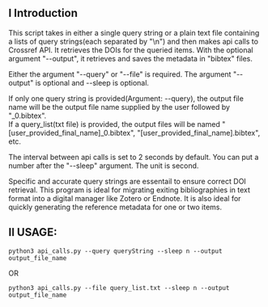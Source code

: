 
## I Introduction
This script takes in either a single query string or a plain text file containing a lists of query strings(each separated by "\n") and then makes api calls to Crossref API. It retrieves the DOIs for the queried items. With the optional argument "--output", it retrieves and saves the metadata in "bibtex" files.

Either the argument "--query" or "--file" is required. The argument "--output" is optional and --sleep is optional.

If only one query string is provided(Argument: --query), the output file name will be the output file name supplied by the user followed by "_0.bibtex".   
If a query_list(txt file) is provided, the output files will be named "[user_provided_final_name]_0.bibtex", "[user_provided_final_name].bibtex", etc.

The interval between api calls is set to 2 seconds by default. You can put a number after the "--sleep" argument. The unit is second.

Specific and accurate query strings are essentail to ensure correct DOI retrieval. This program is ideal for migrating exiting bibliographies in text format into a digital manager like Zotero or Endnote. It is also ideal for quickly generating the reference metadata for one or two items.


## II USAGE:   

`python3 api_calls.py --query queryString --sleep n --output output_file_name`  

OR  

`python3 api_calls.py --file query_list.txt --sleep n --output output_file_name`  

